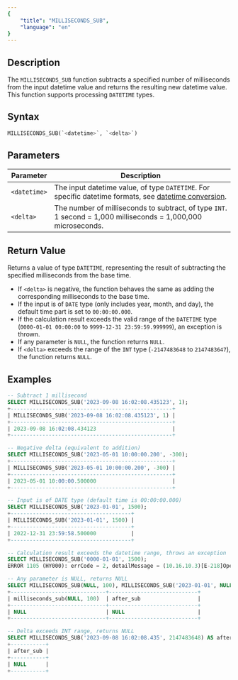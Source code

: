 ```yaml
---
{
    "title": "MILLISECONDS_SUB",
    "language": "en"
}
---
```


## Description

The `MILLISECONDS_SUB` function subtracts a specified number of milliseconds from the input datetime value and returns the resulting new datetime value. This function supports processing `DATETIME` types.

## Syntax

```sql
MILLISECONDS_SUB(`<datetime>`, `<delta>`)
```

## Parameters

| Parameter    | Description                                                                                   |
|--------------|-----------------------------------------------------------------------------------------------|
| `<datetime>` | The input datetime value, of type `DATETIME`. For specific datetime formats, see [datetime conversion](../../../../../docs/sql-manual/basic-element/sql-data-types/conversion/datetime-conversion). |
| `<delta>`    | The number of milliseconds to subtract, of type `INT`. 1 second = 1,000 milliseconds = 1,000,000 microseconds. |

## Return Value

Returns a value of type `DATETIME`, representing the result of subtracting the specified milliseconds from the base time.

- If `<delta>` is negative, the function behaves the same as adding the corresponding milliseconds to the base time.
- If the input is of `DATE` type (only includes year, month, and day), the default time part is set to `00:00:00.000`.
- If the calculation result exceeds the valid range of the `DATETIME` type (`0000-01-01 00:00:00` to `9999-12-31 23:59:59.999999`), an exception is thrown.
- If any parameter is `NULL`, the function returns `NULL`.
- If `<delta>` exceeds the range of the `INT` type (`-2147483648` to `2147483647`), the function returns `NULL`.

## Examples

```sql
-- Subtract 1 millisecond
SELECT MILLISECONDS_SUB('2023-09-08 16:02:08.435123', 1);
+---------------------------------------------------+
| MILLISECONDS_SUB('2023-09-08 16:02:08.435123', 1) |
+---------------------------------------------------+
| 2023-09-08 16:02:08.434123                        |
+---------------------------------------------------+

-- Negative delta (equivalent to addition)
SELECT MILLISECONDS_SUB('2023-05-01 10:00:00.200', -300);
+---------------------------------------------------+
| MILLISECONDS_SUB('2023-05-01 10:00:00.200', -300) |
+---------------------------------------------------+
| 2023-05-01 10:00:00.500000                        |
+---------------------------------------------------+

-- Input is of DATE type (default time is 00:00:00.000)
SELECT MILLISECONDS_SUB('2023-01-01', 1500);
+--------------------------------------+
| MILLISECONDS_SUB('2023-01-01', 1500) |
+--------------------------------------+
| 2022-12-31 23:59:58.500000           |
+--------------------------------------+

-- Calculation result exceeds the datetime range, throws an exception
SELECT MILLISECONDS_SUB('0000-01-01', 1500);
ERROR 1105 (HY000): errCode = 2, detailMessage = (10.16.10.3)[E-218]Operation milliseconds_sub of 0000-01-01 00:00:00, 1500 out of range

-- Any parameter is NULL, returns NULL
SELECT MILLISECONDS_SUB(NULL, 100), MILLISECONDS_SUB('2023-01-01', NULL) AS after_sub;
+------------------------------+----------------------------+
| milliseconds_sub(NULL, 100)  | after_sub                  |
+------------------------------+----------------------------+
| NULL                         | NULL                       |
+------------------------------+----------------------------+

-- Delta exceeds INT range, returns NULL
SELECT MILLISECONDS_SUB('2023-09-08 16:02:08.435', 2147483648) AS after_sub;
+-----------+
| after_sub |
+-----------+
| NULL      |
+-----------+
```